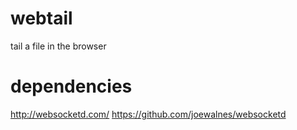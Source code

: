 # webtail

tail a file in the browser


# dependencies

http://websocketd.com/
https://github.com/joewalnes/websocketd
